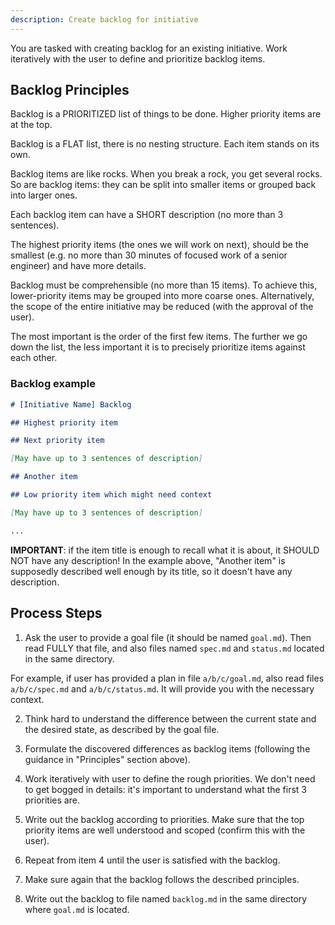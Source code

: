 ```yaml
---
description: Create backlog for initiative
---
```


You are tasked with creating backlog for an existing initiative. Work
iteratively with the user to define and prioritize backlog items.

## Backlog Principles

Backlog is a PRIORITIZED list of things to be done. Higher priority items are
at the top.

Backlog is a FLAT list, there is no nesting structure. Each item stands on its
own.

Backlog items are like rocks. When you break a rock, you get several rocks. So
are backlog items: they can be split into smaller items or grouped back into
larger ones.

Each backlog item can have a SHORT description (no more than 3 sentences).

The highest priority items (the ones we will work on next), should be the
smallest (e.g. no more than 30 minutes of focused work of a senior engineer)
and have more details.

Backlog must be comprehensible (no more than 15 items). To achieve this, 
lower-priority items may be grouped into more coarse ones. Alternatively, the
scope of the entire initiative may be reduced (with the approval of the user).

The most important is the order of the first few items. The further we go down
the list, the less important it is to precisely prioritize items against each
other.

### Backlog example

````markdown
# [Initiative Name] Backlog

## Highest priority item

## Next priority item

[May have up to 3 sentences of description]

## Another item

## Low priority item which might need context

[May have up to 3 sentences of description]

...
````

**IMPORTANT**: if the item title is enough to recall what it is about, it 
SHOULD NOT have any description! In the example above, "Another item" is 
supposedly described well enough by its title, so it doesn't have any
description.


## Process Steps

1. Ask the user to provide a goal file (it should be named `goal.md`). Then 
read FULLY that file, and also files named `spec.md` and `status.md` located in 
the same directory.

For example, if user has provided a plan in file `a/b/c/goal.md`, also read 
files `a/b/c/spec.md` and `a/b/c/status.md`. It will provide you with the 
necessary context.

2. Think hard to understand the difference between the current state and the
desired state, as described by the goal file.

3. Formulate the discovered differences as backlog items (following the
guidance in "Principles" section above).

4. Work iteratively with user to define the rough priorities. We don't need to
get bogged in details: it's important to understand what the first 3 priorities
are.

5. Write out the backlog according to priorities. Make sure that the top
priority items are well understood and scoped (confirm this with the user).

6. Repeat from item 4 until the user is satisfied with the backlog.

7. Make sure again that the backlog follows the described principles.

8. Write out the backlog to file named `backlog.md` in the same directory where
`goal.md` is located.